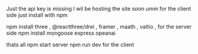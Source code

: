 Just the api key is missing I wil be hosting the site soon 
umm for the client side just install  with npm 

npm install three , @reactthree/drei , framer , maath , valtio , 
for the server side npm install mongoose express opeanai 

thats all 
npm start server 
npm run dev for the client 

